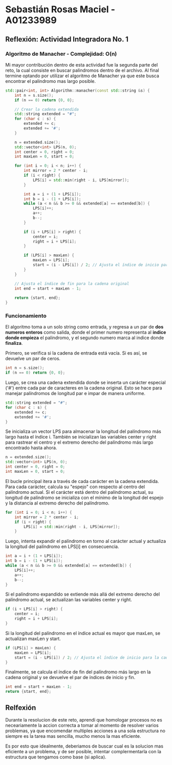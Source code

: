 # Sebastián Rosas Maciel - A01233989
## Reflexión: Actividad Integradora No. 1

### Algoritmo de Manacher - Complejidad: O(n)
Mi mayor contribución dentro de esta actividad fue la segunda parte del reto, la cual consiste en buscar palindromos dentro de el archivo. Al final termine optando por utilizar el algoritmo de Manacher ya que este busca encontrar el palindromo mas largo posible.

```cpp
std::pair<int, int> Algorithm::manacher(const std::string &s) {
    int n = s.size();
    if (n == 0) return {0, 0};

    // Crear la cadena extendida
    std::string extended = "#";
    for (char c : s) {
        extended += c;
        extended += '#';
    }

    n = extended.size();
    std::vector<int> LPS(n, 0);
    int center = 0, right = 0;
    int maxLen = 0, start = 0;

    for (int i = 0; i < n; i++) {
        int mirror = 2 * center - i;
        if (i < right) {
            LPS[i] = std::min(right - i, LPS[mirror]);
        }

        int a = i + (1 + LPS[i]);
        int b = i - (1 + LPS[i]);
        while (a < n && b >= 0 && extended[a] == extended[b]) {
            LPS[i]++;
            a++;
            b--;
        }

        if (i + LPS[i] > right) {
            center = i;
            right = i + LPS[i];
        }

        if (LPS[i] > maxLen) {
            maxLen = LPS[i];
            start = (i - LPS[i]) / 2; // Ajusta el índice de inicio para la cadena original
        }
    }

    // Ajusta el índice de fin para la cadena original
    int end = start + maxLen - 1;
    
    return {start, end};
}
```

### Funcionamiento 
El algoritmo toma a un solo string como entrada, y regresa a un par de **dos numeros enteros** como salida, donde el primer numero representa al **indice donde empieza** el palindromo, y el segundo numero marca al indice donde **finaliza**.

Primero, se verifica si la cadena de entrada está vacía. Si es así, se devuelve un par de ceros.

```cpp
int n = s.size();
if (n == 0) return {0, 0};
```

Luego, se crea una cadena extendida donde se inserta un carácter especial ('#') entre cada par de caracteres en la cadena original. Esto se hace para manejar palíndromos de longitud par e impar de manera uniforme.

```cpp
std::string extended = "#";
for (char c : s) {
    extended += c;
    extended += '#';
}
```

Se inicializa un vector LPS para almacenar la longitud del palíndromo más largo hasta el índice i. También se inicializan las variables center y right para rastrear el centro y el extremo derecho del palíndromo más largo encontrado hasta ahora.

```cpp
n = extended.size();
std::vector<int> LPS(n, 0);
int center = 0, right = 0;
int maxLen = 0, start = 0;
```

El bucle principal itera a través de cada carácter en la cadena extendida. Para cada carácter, calcula su "espejo" con respecto al centro del palíndromo actual. Si el carácter está dentro del palíndromo actual, su longitud de palíndromo se inicializa con el mínimo de la longitud del espejo y la distancia al extremo derecho del palíndromo.

```cpp
for (int i = 0; i < n; i++) {
    int mirror = 2 * center - i;
    if (i < right) {
        LPS[i] = std::min(right - i, LPS[mirror]);
    }
```

Luego, intenta expandir el palíndromo en torno al carácter actual y actualiza la longitud del palíndromo en LPS[i] en consecuencia.

```cpp
int a = i + (1 + LPS[i]);
int b = i - (1 + LPS[i]);
while (a < n && b >= 0 && extended[a] == extended[b]) {
    LPS[i]++;
    a++;
    b--;
}
```

Si el palíndromo expandido se extiende más allá del extremo derecho del palíndromo actual, se actualizan las variables center y right.

```cpp
if (i + LPS[i] > right) {
    center = i;
    right = i + LPS[i];
}
```

Si la longitud del palíndromo en el índice actual es mayor que maxLen, se actualizan maxLen y start.

```cpp
if (LPS[i] > maxLen) {
    maxLen = LPS[i];
    start = (i - LPS[i]) / 2; // Ajusta el índice de inicio para la cadena original
}
```

Finalmente, se calcula el índice de fin del palíndromo más largo en la cadena original y se devuelve el par de índices de inicio y fin.

```cpp
int end = start + maxLen - 1;
return {start, end};
```

## Relfexión
Durante la resolucion de este reto, aprendi que homologar procesos no es neceariamente la accion correcta a tomar al momento de resolver varios problemas, ya que encomendar multiples acciones a una sola estructura no siempre es la tarea mas sencilla, mucho menos la mas eficiente.

Es por esto que idealmente, deberiamos de buscar cual es la solucion mas eficiente a un problema, y de ser posible, intentar complermentarla con la estructura que tengamos como base (si aplica).
